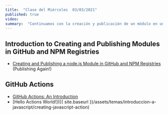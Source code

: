 ```yaml
---
title:  "Clase del Miércoles  03/03/2021"
published: true
video: 
summary:  "Continuamos con la creación y publicación de un módulo en un Registry y nos introduciremos (si da tiempo) en las GitHub Actions"  
---
```



## Introduction to Creating and Publishing  Modules in GitHub and NPM Registries

* [Creating and Publishing a node.js Module in GitHub and NPM Registries]({{site.baseurl}}/assets/temas/introduccion-a-javascript/creating-and-publishing-npm-module##publishing-again) (Publishing Again!)

## GitHub Actions

* [GitHub Actions: An Introduction]({{site.baseurl}}/assets/temas/introduccion-a-javascript/github-actions)
* [Hello Actions World!]({{ site.baseurl }}/assets/temas/introduccion-a-javascript/creating-javascript-action)